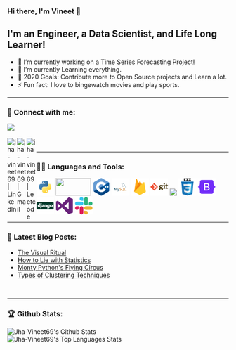### Hi there, I'm Vineet 👋


## I'm an Engineer, a Data Scientist, and Life Long Learner!
- 🔭 I’m currently working on a Time Series Forecasting Project!
- 🌱 I’m currently Learning everything.
- 🥅 2020 Goals: Contribute more to Open Source projects and Learn a lot.
- ⚡ Fun fact: I love to bingewatch movies and play sports.

---


### 🤝 Connect with me:
![](https://komarev.com/ghpvc/?username=jha-vineet69&color=7957d5)

[<img align="left" alt="jha-vineet69 | LinkedIn" width="22px" src="https://cdn.jsdelivr.net/npm/simple-icons@v3/icons/linkedin.svg"/>][linkedin]

[<img align="left" alt="jha-vineet69 | Gmail" width="22px" src="https://cdn.jsdelivr.net/npm/simple-icons@v3/icons/gmail.svg"/>][gmail]

[<img align="left" alt="jha-vineet69 | Leetcode" width="22px" src="https://cdn.jsdelivr.net/npm/simple-icons@v3/icons/leetcode.svg"/>][leetcode]

<br>

---

### 👨‍💻 Languages and Tools:
<code><img height="40" src="https://raw.githubusercontent.com/github/explore/80688e429a7d4ef2fca1e82350fe8e3517d3494d/topics/python/python.png"></code>
<code><img height="40" width="80" src="https://jupyter.org/assets/nav_logo.svg"></code>
<code><img height="40" src="https://raw.githubusercontent.com/github/explore/80688e429a7d4ef2fca1e82350fe8e3517d3494d/topics/cpp/cpp.png"></code>
<code><img height="40" src="https://raw.githubusercontent.com/github/explore/80688e429a7d4ef2fca1e82350fe8e3517d3494d/topics/mysql/mysql.png"></code>
<code><img height="40" src="https://raw.githubusercontent.com/github/explore/80688e429a7d4ef2fca1e82350fe8e3517d3494d/topics/firebase/firebase.png"></code>
<code><img height="40" src="https://raw.githubusercontent.com/github/explore/80688e429a7d4ef2fca1e82350fe8e3517d3494d/topics/git/git.png"></code>
<code><img height="40" src="https://cdn.jsdelivr.net/npm/programming-languages-logos@0.0.3/src/html/html_128x128.png"></code>
<code><img height="40" src="https://raw.githubusercontent.com/devicons/devicon/master/icons/css3/css3-original-wordmark.svg"></code>
<code><img height="40" src="https://raw.githubusercontent.com/devicons/devicon/master/icons/bootstrap/bootstrap-plain.svg"></code>
<code><img height="40" src="https://raw.githubusercontent.com/devicons/devicon/master/icons/django/django-original.svg"></code>
<code><img height="40" src="https://raw.githubusercontent.com/devicons/devicon/master/icons/visualstudio/visualstudio-plain.svg"></code>
<code><img height="40" src="https://raw.githubusercontent.com/devicons/devicon/master/icons/slack/slack-original.svg"></code>
<br>

---

### 📘 Latest Blog Posts:
- [The Visual Ritual](https://spotle.ai/feeddetails/THE-VISUAL-RITUAL-/7563)
- [How to Lie with Statistics](https://spotle.ai/feeddetails/How-To-Lie-With-Statistics/7452)
- [Monty Python's Flying Circus](https://spotle.ai/feeddetails/Monty-Python-s-Flying-Circus/4178)
- [Types of Clustering Techniques](https://spotle.ai/feeddetails/TYPES-OF-CLUSTERING-TECHNIQUES/3390)
<br>

---
### 🏆 Github Stats:

<img align="left" alt="Jha-Vineet69's Github Stats" src="https://github-readme-stats.vercel.app/api?username=jha-vineet69&hide=stars&show_icons=true&hide_border=true&theme=buefy" width="500"/>

<img align="left" alt="Jha-Vineet69's Top Languages Stats" src="https://github-readme-stats.vercel.app/api/top-langs/?username=jha-vineet69&hide=smalltalk&theme=buefy&layout=compact&hide_border=true" width="500"/>

<br>


[linkedin]: https://www.linkedin.com/in/jha-vineet/
[gmail]: mailto:vineetjha3388@gmail.com
[leetcode]: https://leetcode.com/vineet_jha/